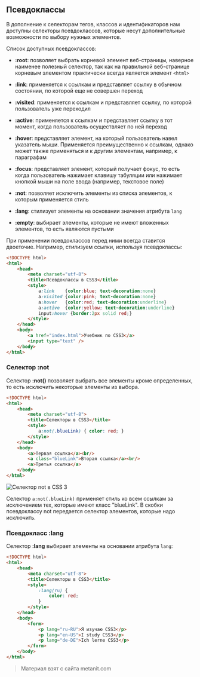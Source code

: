 ## Псевдоклассы

В дополнение к селекторам тегов, классов и идентификаторов нам доступны селекторы псевдоклассов, которые несут дополнительные возможности по выбору нужных элементов.

Список доступных псевдоклассов:

- **:root**: позволяет выбрать корневой элемент веб-страницы, наверное наименее полезный селектор, так как на правильной веб-странице 
корневым элементом практически всегда является элемент `<html>`

- **:link**: применяется к ссылкам и представляет ссылку в обычном состоянии, по которой еще не совершен переход

- **:visited**: применяется к ссылкам и представляет ссылку, по которой пользователь уже переходил

- **:active**: применяется к ссылкам и представляет ссылку в тот момент, когда пользователь осуществляет по ней переход

- **:hover**: представляет элемент, на который пользователь навел указатель мыши. Применяется преимущественно к ссылкам, однако может также применяться 
и к другим элементам, например, к параграфам

- **:focus**: представляет элемент, который получает фокус, то есть когда пользователь нажимает клавишу табуляции или нажимает кнопкой мыши 
на поле ввода (например, текстовое поле)

- **:not**: позволяет исключить элементы из списка элементов, к которым применяется стиль

- **:lang**: стилизует элементы на основании значения атрибута `lang`

- **:empty**: выбирает элементы, которые не имеют вложенных элементов, то есть являются пустыми

При применении псевдоклассов перед ними всегда ставится двоеточие. Например, стилизуем ссылки, используя псевдоклассы:

```html
<!DOCTYPE html>
<html>
    <head>
        <meta charset="utf-8">
        <title>Псевдоклассы в CSS3</title>
        <style>
            a:link    {color:blue; text-decoration:none}
            a:visited {color:pink; text-decoration:none}
            a:hover   {color:red; text-decoration:underline}
            a:active  {color:yellow; text-decoration:underline}
            input:hover {border:2px solid red;}
        </style>
    </head>
    <body>
        <a href="index.html">Учебник по CSS3</a>
        <input type="text" />
    </body>
</html>
```

### Селектор :not

Селектор **:not()** позволяет выбрать все элементы кроме определенных, то есть исключить некоторые элементы из выбора.

```html
<!DOCTYPE html>
<html>
    <head>
        <meta charset="utf-8">
        <title>Селекторы в CSS3</title>
        <style>
            a:not(.blueLink) { color: red; }
        </style>
    </head>
    <body>
        <a>Первая ссылка</a><br/>
        <a class="blueLink">Вторая ссылка</a><br/>
        <a>Третья ссылка</a>
    </body>
</html>
```

![Селектор not в CSS 3](https://metanit.com/web/html5/pics/4.21.png)

Селектор `a:not(.blueLink)` применяет стиль ко всем ссылкам за исключением тех, которые имеют класс "blueLink". В скобки псевдоклассу not передается селектор элементов, которые надо исключить.

### Псевдокласс :lang

Селектор **:lang** выбирает элементы на основании атрибута `lang`:

```html
<!DOCTYPE html>
<html>
    <head>
        <meta charset="utf-8">
        <title>Селекторы в CSS3</title>
        <style>
            :lang(ru) {
                color: red;
            }
        </style>
    </head>
    <body>
        <form>
            <p lang="ru-RU">Я изучаю CSS3</p>
            <p lang="en-US">I study CSS3</p>
            <p lang="de-DE">Ich lerne CSS3</p>
        </form>
    </body>
</html>
```


> Материал взят с сайта metanit.com